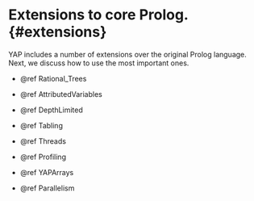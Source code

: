 Extensions to core Prolog.			{#extensions}
=========================

YAP includes a number of extensions over the original Prolog
language. Next, we discuss how to use the most important ones.

  + @ref Rational_Trees

  + @ref AttributedVariables

  + @ref  DepthLimited

  + @ref  Tabling

  + @ref Threads

  + @ref Profiling

  + @ref YAPArrays

  + @ref Parallelism
